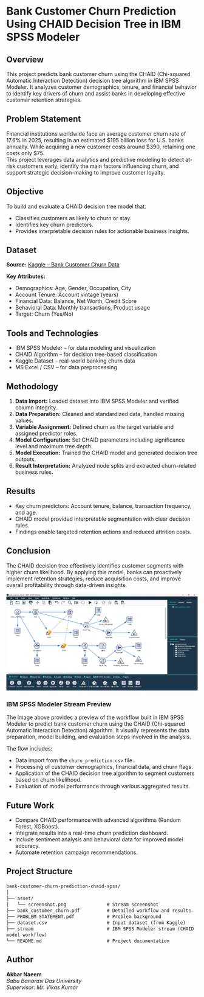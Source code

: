 # Bank Customer Churn Prediction Using CHAID Decision Tree in IBM SPSS Modeler

## Overview
This project predicts bank customer churn using the CHAID (Chi-squared Automatic Interaction Detection) decision tree algorithm in IBM SPSS Modeler. It analyzes customer demographics, tenure, and financial behavior to identify key drivers of churn and assist banks in developing effective customer retention strategies.

## Problem Statement
Financial institutions worldwide face an average customer churn rate of 17.6% in 2025, resulting in an estimated $195 billion loss for U.S. banks annually. While acquiring a new customer costs around $390, retaining one costs only $75.  
This project leverages data analytics and predictive modeling to detect at-risk customers early, identify the main factors influencing churn, and support strategic decision-making to improve customer loyalty.

## Objective
To build and evaluate a CHAID decision tree model that:
- Classifies customers as likely to churn or stay.
- Identifies key churn predictors.
- Provides interpretable decision rules for actionable business insights.

## Dataset
**Source:** [Kaggle – Bank Customer Churn Data](https://www.kaggle.com/datasets/pentakrishnakishore/bank-customer-churn-data)

**Key Attributes:**
- Demographics: Age, Gender, Occupation, City  
- Account Tenure: Account vintage (years)  
- Financial Data: Balance, Net Worth, Credit Score  
- Behavioral Data: Monthly transactions, Product usage  
- Target: Churn (Yes/No)

## Tools and Technologies
- IBM SPSS Modeler – for data modeling and visualization  
- CHAID Algorithm – for decision tree-based classification  
- Kaggle Dataset – real-world banking churn data  
- MS Excel / CSV – for data preprocessing

## Methodology
1. **Data Import:** Loaded dataset into IBM SPSS Modeler and verified column integrity.  
2. **Data Preparation:** Cleaned and standardized data, handled missing values.  
3. **Variable Assignment:** Defined churn as the target variable and assigned predictor roles.  
4. **Model Configuration:** Set CHAID parameters including significance level and maximum tree depth.  
5. **Model Execution:** Trained the CHAID model and generated decision tree outputs.  
6. **Result Interpretation:** Analyzed node splits and extracted churn-related business rules.

## Results
- Key churn predictors: Account tenure, balance, transaction frequency, and age.  
- CHAID model provided interpretable segmentation with clear decision rules.  
- Findings enable targeted retention actions and reduced attrition costs.

## Conclusion
The CHAID decision tree effectively identifies customer segments with higher churn likelihood. By applying this model, banks can proactively implement retention strategies, reduce acquisition costs, and improve overall profitability through data-driven insights.

![IBM SPSS Modeler Stream Preview](asset/Screenshot%202025-10-28%20003500.png)

### IBM SPSS Modeler Stream Preview

The image above provides a preview of the workflow built in IBM SPSS Modeler to predict bank customer churn using the CHAID (Chi-squared Automatic Interaction Detection) algorithm. It visually represents the data preparation, model building, and evaluation steps involved in the analysis.

The flow includes:
- Data import from the `churn_prediction.csv` file.
- Processing of customer demographics, financial data, and churn flags.
- Application of the CHAID decision tree algorithm to segment customers based on churn likelihood.
- Evaluation of model performance through various aggregated results.


## Future Work
- Compare CHAID performance with advanced algorithms (Random Forest, XGBoost).  
- Integrate results into a real-time churn prediction dashboard.  
- Include sentiment analysis and behavioral data for improved model accuracy.  
- Automate retention campaign recommendations.

## Project Structure
```
bank-customer-churn-prediction-chaid-spss/
│
├── asset/
│   └── screenshot.png               # Stream screenshot
├── bank_customer_churn.pdf          # Detailed workflow and results
├── PROBLEM STATEMENT.pdf            # Problem background
├── dataset.csv                      # Input dataset (from Kaggle)
├── stream                           # IBM SPSS Modeler stream (CHAID model workflow)
└── README.md                        # Project documentation
```

## Author
**Akbar Naeem**  
*Babu Banarasi Das University*  
*Supervisor: Mr. Vikas Kumar*
